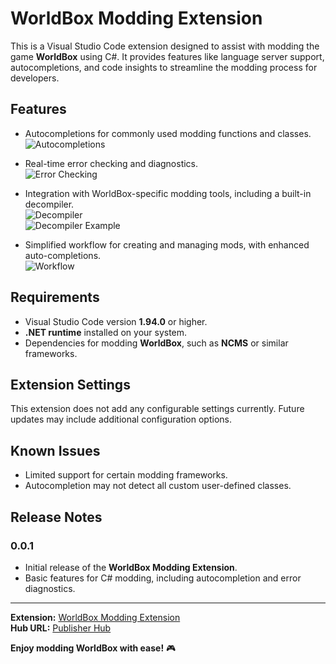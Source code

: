 # WorldBox Modding Extension

This is a Visual Studio Code extension designed to assist with modding the game **WorldBox** using C#. It provides features like language server support, autocompletions, and code insights to streamline the modding process for developers.

## Features

- Autocompletions for commonly used modding functions and classes.  
  ![Autocompletions](https://github.com/user-attachments/assets/2d253d86-383b-4252-aa5b-66d4829f9f0b)

- Real-time error checking and diagnostics.  
  ![Error Checking](https://github.com/user-attachments/assets/42981700-ecc5-429a-acad-ed3a79439c6a)

- Integration with WorldBox-specific modding tools, including a built-in decompiler.  
  ![Decompiler](https://github.com/user-attachments/assets/de905780-14b5-4f43-a99f-9d91242a4798)  
  ![Decompiler Example](https://github.com/user-attachments/assets/74b24e9b-b954-4804-a31b-382f88c05615)

- Simplified workflow for creating and managing mods, with enhanced auto-completions.  
  ![Workflow](https://github.com/user-attachments/assets/0d25ad4d-b04a-4db8-9fae-c8eb219cf8dc)  


## Requirements

- Visual Studio Code version **1.94.0** or higher.
- **.NET runtime** installed on your system.
- Dependencies for modding **WorldBox**, such as **NCMS** or similar frameworks.

## Extension Settings

This extension does not add any configurable settings currently. Future updates may include additional configuration options.

## Known Issues

- Limited support for certain modding frameworks.
- Autocompletion may not detect all custom user-defined classes.

## Release Notes

### 0.0.1

- Initial release of the **WorldBox Modding Extension**.
- Basic features for C# modding, including autocompletion and error diagnostics.

---

**Extension:** [WorldBox Modding Extension](https://marketplace.visualstudio.com/items?itemName=MasonScarbro.worldBox)  
**Hub URL:** [Publisher Hub](https://marketplace.visualstudio.com/manage/publishers/MasonScarbro/extensions/worldBox/hub)

**Enjoy modding WorldBox with ease!** 🎮
